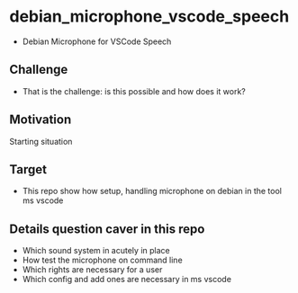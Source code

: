 # debian_microphone_vscode_speech
<!-- keep the format -->
- Debian Microphone for VSCode Speech
<!-- keep the format -->
## Challenge

- That is the challenge: is this possible and how does it work?

## Motivation

Starting situation

## Target

- This repo show how setup, handling  microphone on debian in the tool ms vscode

## Details question caver in this repo

- Which sound system in acutely in place
- How test the microphone on command line
- Which rights are necessary for a user
- Which config and add ones are necessary in ms vscode

<!-- Link sign - Don't Found a better way :-( - You know a better method? - send me a email -->
[1]: img/link_symbol.svg
